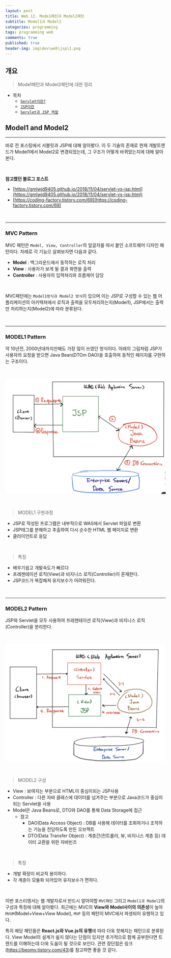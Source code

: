 ```yaml
---
layout: post
title: Web 12. Mode1패턴과 Model2패턴
subtitle: Model1과 Model2
categories: programming
tags: programming web
comments: true
published: true
header-img: img\dev\web\jsp\1.png
---
```


## 개요
> Mode1패턴과 Model2패턴에 대한 정리
  
- 목차
	- [`Servlet이란?`](#servlet이란)
	- [`JSP이란`](#jsp이란)
	- [`Servlet과 JSP 역할`](#servlet과-jsp-역할)
  
## Model1 and Model2
---
바로 전 포스팅에서 서블릿과 JSP에 대해 알아봤다. 이 두 기술의 존재로 현재 개발트렌드가 Model1에서 Model2로 변경되었는데, 그 구조가 어떻게 바뀌었는지에 대해 알아본다.


<br>

**참고했던 블로그 포스트**

-   [https://gmlwjd9405.github.io/2018/11/04/servlet-vs-jsp.html](https://gmlwjd9405.github.io/2018/11/04/servlet-vs-jsp.html)
-   [https://coding-factory.tistory.com/69](https://coding-factory.tistory.com/69)

<br>

---
### **MVC Pattern**

MVC 패턴은 `Model, View, Controller`의 앞글자를 따서 붙인 소프트웨어 디자인 패턴이다. 차례로 각 기능으 살펴보자면 다음과 같다.

- **Model** : 백그라운드에서 동작하는 로직 처리
- **View** : 사용자가 보게 될 결과 화면을 출력
- **Controller** : 사용자의 입력처리와 흐름제어 담당

<br>

MVC패턴에는 `Model1방식과 Model2 방식`이 있으며 이는 JSP로 구성할 수 있는 웹 어플리케이션의 아키텍처에서 로직과 출력을 모두처리하는지(Model1), JSP에서는 출력만 처리하는지(Model2)에 따라 분류된다.

<br>

---
### **MODEL1 Pattern**

약 10년전, 2000년대까지만해도 가장 많이 쓰였던 방식이다. 아래의 그림처럼 JSP가 사용자의 요청을 받으면 Java Bean(DTOm DAO)을 호출하여 동적인 페이지를 구현하는 구조이다.

<br>

![그림1](/assets/img/dev\web\mvc\2.png)

<br>

> MODEL1 구현과정

- JSP로 작성된 프로그램은 내부적으로 WAS에서 Servlet 파일로 변환
- JSP태그를 분해하고 추출하여 다시 순수한 HTML 웹 페이지로 변환
- 클라이언트로 응답

<br>

> 특징

- 배우기쉽고 개발속도가 빠르다
- 프레젠테이션 로직(View)과 비지니스 로직(Controller)이 혼재한다.
- JSP코드가 복잡해져 유지보수가 어려워진다.

<br>

---
### **MODEL2 Pattern**

JSP와 Servlet을 모두 사용하여 프레젠테이션 로직(View)과 비지니스 로직(Controller)을 분리한다.

<br>

![그림1](/assets/img/dev\web\mvc\3.png)

<br>

> MODEL2 구성

- View : 보여지는 부분으로 HTML이 중심이되는 JSP사용
- Controller : 다른 자바 클래스에 데이터를 넘겨주는 부분으로 Java코드가 중심이 되는 Servlet을 사용
- Model은 Java Beans로, DTO와 DAO를 통해 Data Storage에 접근
  - 참고
    - DAO(Data Access Object) : DB를 사용해 데이터를 조회하거나 조작하는 기능을 전담하도록 만든 오브젝트
    - DTO(Data Transfer Object) : 계층간(컨트롤러, 뷰, 비지니스 계층 등) 데이터 교환을 위한 자바빈즈

<br>

> 특징

- 개발 확장이 비교적 용이하다.
- 각 계층이 모듈화 되어있어 유지보수가 편하다.

<br>


이번 포스티엥서는 웹 개발자로서 반드시 알아야할 `MVC패턴` 그리고 `Model1과 Model2`의 구성과 특징에 대해 알아봤다. 최근에는 MVC의 **View와 Model사이의 의존성**이 높아 `MVVM`(Model+View+View Model), `MVP` 등의 패턴이 MVC에서 파생되어 유행하고 있다. 

특히 해당 패턴들은 **React.js와 Vue.js의 유행**에 따라 더욱 핫해지는 패턴으로 분류된다. View Model의 설계가 슆지 않다는 단점이 있지만 추가적으로 함께 공부한다면 트렌드를 이해하는데 더욱 도움이 될 것으로 보인다. 관련 장단점은 링크(https://beomy.tistory.com/43)를 참고하면 좋을 것 같다.